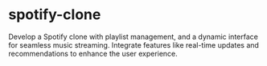 # spotify-clone
Develop a Spotify clone with  playlist management, and a dynamic interface for seamless music streaming. Integrate features like real-time updates and recommendations to enhance the user experience.
